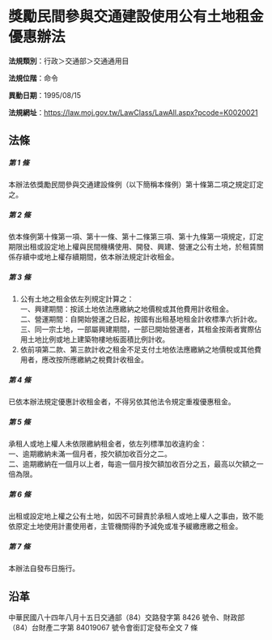 # 獎勵民間參與交通建設使用公有土地租金優惠辦法




**法規類別**：行政＞交通部＞交通通用目

**法規位階**：命令

**異動日期**：1995/08/15  

**法規網址**：https://law.moj.gov.tw/LawClass/LawAll.aspx?pcode=K0020021



## 法條
##### 第 1 條
本辦法依獎勵民間參與交通建設條例（以下簡稱本條例）第十條第二項之規定訂定之。

##### 第 2 條
依本條例第十條第一項、第十一條、第十二條第三項、第十九條第一項規定，訂定期限出租或設定地上權與民間機構使用、開發、興建、營運之公有土地，於租賃關係存續中或地上權存續期間，依本辦法規定計收租金。

##### 第 3 條
1. 公有土地之租金依左列規定計算之：  
一、興建期間：按該土地依法應繳納之地價稅或其他費用計收租金。  
二、營運期間：自開始營運之日起，按國有出租基地租金計收標準六折計收。  
三、同一宗土地，一部屬興建期間，一部已開始營運者，其租金按兩者實際佔用土地比例或地上建築物樓地板面積比例計收。
1. 依前項第二款、第三款計收之租金不足支付土地依法應繳納之地價稅或其他費用者，應改按所應繳納之稅費計收租金。

##### 第 4 條
已依本辦法規定優惠計收租金者，不得另依其他法令規定重複優惠租金。

##### 第 5 條
承租人或地上權人未依限繳納租金者，依左列標準加收違約金：  
一、逾期繳納未滿一個月者，按欠額加收百分之二。  
二、逾期繳納在一個月以上者，每逾一個月按欠額加收百分之五，最高以欠額之一倍為限。

##### 第 6 條
出租或設定地上權之公有土地，如因不可歸責於承租人或地上權人之事由，致不能依原定土地使用計畫使用者，主管機關得酌予減免或准予緩繳應繳之租金。

##### 第 7 條
本辦法自發布日施行。

## 沿革
中華民國八十四年八月十五日交通部（84）交路發字第 8426 號令、財政部（84）台財產二字第 84019067 號令會銜訂定發布全文 7  條
